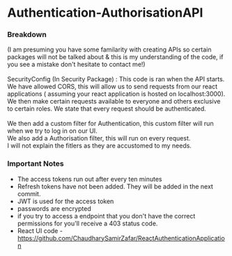 # Authentication-AuthorisationAPI

### Breakdown
(I am presuming you have some familarity with creating APIs so certain packages will not be talked about & this is my understanding of the code, if you see a mistake don't hesitate to contact me!) <br/>
<br/>
SecurityConfig (In Security Package) : This code is ran when the API starts. We have allowed CORS, this will allow us to send requests from our react applications ( assuming your react application is hosted on localhost:3000). We then make certain requests available to everyone and others exclusive to certain roles. We state that every request should be authenticated.<br/>
<br/>
We then add a custom filter for Authentication, this custom filter will run when we try to log in on our UI.
<br/>
We also add a Authorisation filter, this will run on every request.
<br/>
I will not explain the fitlers as they are accustomed to my needs.

### Important Notes
- The access tokens run out after every ten minutes
- Refresh tokens have not been added. They will be added in the next commit.
- JWT is used for the access token
- passwords are encrypted
- if you try to access a endpoint that you don't have the correct permissions for you'll receive a 403 status code.
- React UI code - https://github.com/ChaudharySamirZafar/ReactAuthenticationApplication
